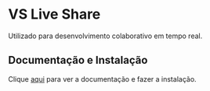 # VS Live Share

Utilizado para desenvolvimento colaborativo em tempo real.

## Documentação e Instalação

Clique [aqui](https://marketplace.visualstudio.com/items?itemName=MS-vsliveshare.vsliveshare) para ver a documentação e fazer a instalação.
